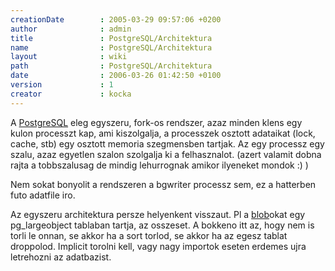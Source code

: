 ```yaml
---
creationDate        : 2005-03-29 09:57:06 +0200 
author              : admin 
title               : PostgreSQL/Architektura 
name                : PostgreSQL/Architektura 
layout              : wiki 
path                : PostgreSQL/Architektura 
date                : 2006-03-26 01:42:50 +0100 
version             : 1 
creator             : kocka 
---
```

A [PostgreSQL](../PostgreSQL.html) eleg egyszeru, fork-os rendszer, azaz minden klens egy kulon processzt kap, ami kiszolgalja, a processzek osztott adataikat (lock, cache, stb) egy osztott memoria szegmensben tartjak. Az egy processz egy szalu, azaz egyetlen szalon szolgalja ki a felhasznalot. (azert valamit dobna rajta a tobbszalusag de mindig lehurrognak amikor ilyeneket mondok :) )

Nem sokat bonyolit a rendszeren a bgwriter processz sem, ez a hatterben futo adatfile iro.

Az egyszeru architektura persze helyenkent visszaut. Pl a [blob](../blob.html)okat egy pg_largeobject tablaban tartja, az osszeset. A bokkeno itt az, hogy nem is torli le onnan, se akkor ha a sort torlod, se akkor ha az egesz tablat droppolod. Implicit torolni kell, vagy nagy importok eseten erdemes ujra letrehozni az adatbazist.
